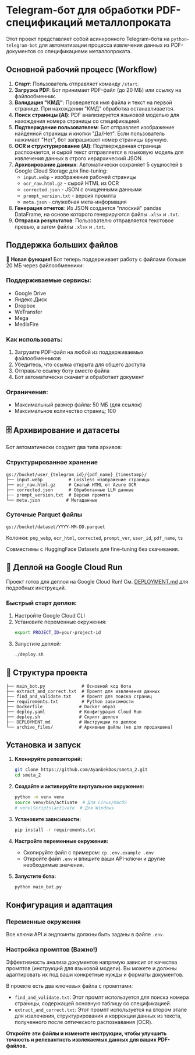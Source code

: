 # Telegram-бот для обработки PDF-спецификаций металлопроката

Этот проект представляет собой асинхронного Telegram-бота на `python-telegram-bot` для автоматизации процесса извлечения данных из PDF-документов со спецификациями металлопроката.

## Основной рабочий процесс (Workflow)

1.  **Старт**: Пользователь отправляет команду `/start`.
2.  **Загрузка PDF**: Бот принимает PDF-файл (до 20 МБ) или ссылку на файлообменник.
3.  **Валидация "КМД"**: Проверяется имя файла и текст на первой странице. При нахождении "КМД" обработка останавливается.
4.  **Поиск страницы (AI)**: PDF анализируется языковой моделью для нахождения номера страницы со спецификацией.
5.  **Подтверждение пользователем**: Бот отправляет изображение найденной страницы и кнопки "Да/Нет". Если пользователь нажимает "Нет", бот запрашивает номер страницы вручную.
6.  **OCR и структурирование (AI)**: Подтвержденная страница распознается, и сырой текст отправляется в языковую модель для извлечения данных в строго иерархический JSON.
7.  **Архивирование данных**: Автоматически сохраняет 5 сущностей в Google Cloud Storage для fine-tuning:
    - `input.webp` - изображение рабочей страницы 
    - `ocr_raw.html.gz` - сырой HTML из OCR
    - `corrected.json` - JSON с очищенными данными
    - `prompt_version.txt` - версия промпта
    - `meta.json` - служебная мета-информация
8.  **Генерация отчетов**: Из JSON создается "плоский" pandas DataFrame, на основе которого генерируются файлы `.xlsx` и `.txt`.
9.  **Отправка результатов**: Пользователю отправляется текстовое превью, а затем файлы `.xlsx` и `.txt`.

## Поддержка больших файлов

🚀 **Новая функция!** Бот теперь поддерживает работу с файлами больше 20 МБ через файлообменники:

### Поддерживаемые сервисы:
- Google Drive
- Яндекс.Диск
- Dropbox
- WeTransfer
- Mega
- MediaFire

### Как использовать:
1. Загрузите PDF-файл на любой из поддерживаемых файлообменников
2. Убедитесь, что ссылка открыта для общего доступа
3. Отправьте ссылку боту вместо файла
4. Бот автоматически скачает и обработает документ

### Ограничения:
- Максимальный размер файла: 50 МБ (для ссылок)
- Максимальное количество страниц: 100

## 🗄️ Архивирование и датасеты

Бот автоматически создает два типа архивов:

### Структурированное хранение
```
gs://bucket/user_{telegram_id}/{pdf_name}_{timestamp}/
├── input.webp          # Lossless изображение страницы
├── ocr_raw.html.gz     # Сжатый HTML от Azure OCR
├── corrected.json      # Обработанные LLM данные
├── prompt_version.txt  # Версия промпта
└── meta.json          # Метаданные
```

### Суточные Parquet файлы
```
gs://bucket/dataset/YYYY-MM-DD.parquet
```
Колонки: `png_webp`, `ocr_html`, `corrected`, `prompt_ver`, `user_id`, `pdf_name`, `ts`

Совместимы с HuggingFace Datasets для fine-tuning без скачивания.

## 🚀 Деплой на Google Cloud Run

Проект готов для деплоя на Google Cloud Run! См. [DEPLOYMENT.md](DEPLOYMENT.md) для подробных инструкций.

### Быстрый старт деплоя:

1. Настройте Google Cloud CLI
2. Установите переменные окружения:
   ```bash
   export PROJECT_ID=your-project-id
   ```
3. Запустите деплой:
   ```bash
   ./deploy.sh
   ```

## 📁 Структура проекта

```
├── main_bot.py              # Основной код бота
├── extract_and_correct.txt  # Промпт для извлечения данных
├── find_and_validate.txt    # Промпт для поиска страниц
├── requirements.txt         # Python зависимости
├── Dockerfile              # Docker образ
├── deploy.yaml             # Конфигурация Cloud Run
├── deploy.sh               # Скрипт деплоя
├── DEPLOYMENT.md           # Инструкции по деплою
└── archive_files/          # Архивные файлы (не для продакшена)
```

## Установка и запуск

1.  **Клонируйте репозиторий:**
    ```bash
    git clone https://github.com/AyanbekDos/smeta_2.git
    cd smeta_2
    ```

2.  **Создайте и активируйте виртуальное окружение:**
    ```bash
    python -m venv venv
    source venv/bin/activate  # Для Linux/macOS
    # venv\Scripts\activate  # Для Windows
    ```

3.  **Установите зависимости:**
    ```bash
    pip install -r requirements.txt
    ```

4.  **Настройте переменные окружения:**
    - Скопируйте файл с примером: `cp .env.example .env`
    - Откройте файл `.env` и впишите ваши API-ключи и другие необходимые значения.

5.  **Запустите бота:**
    ```bash
    python main_bot.py
    ```

## Конфигурация и адаптация

### Переменные окружения

Все ключи API и эндпоинты должны быть заданы в файле `.env`.

### Настройка промптов (Важно!)

Эффективность анализа документов напрямую зависит от качества промптов (инструкций для языковой модели). Вы можете и должны адаптировать их под ваши конкретные нужды и форматы документов.

В проекте есть два ключевых файла с промптами:

-   `find_and_validate.txt`: Этот промпт используется для поиска номера страницы, содержащей основную таблицу со спецификацией.
-   `extract_and_correct.txt`: Этот промпт используется на втором этапе для извлечения, структурирования и коррекции данных из текста, полученного после оптического распознавания (OCR).

**Откройте эти файлы и измените инструкции, чтобы улучшить точность и релевантнсть извлекаемых данных для ваших PDF-файлов.**
